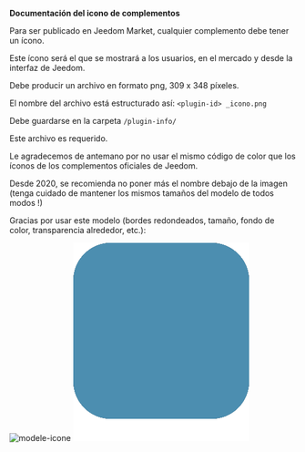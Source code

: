 **Documentación del icono de complementos**

Para ser publicado en Jeedom Market, cualquier complemento debe tener un ícono.

Este ícono será el que se mostrará a los usuarios, en el mercado y desde la interfaz de Jeedom.

Debe producir un archivo en formato png, 309 x 348 píxeles.

El nombre del archivo está estructurado así: `<plugin-id> _icono.png`

Debe guardarse en la carpeta `/plugin-info/`

Este archivo es requerido.

Le agradecemos de antemano por no usar el mismo código de color que los íconos de los complementos oficiales de Jeedom.

Desde 2020, se recomienda no poner más el nombre debajo de la imagen (tenga cuidado de mantener los mismos tamaños del modelo de todos modos !)

Gracias por usar este modelo (bordes redondeados, tamaño, fondo de color, transparencia alrededor, etc.):

![modele-icone](images/plugin-Jeedom-px.jpg)
![modele-icon](images/template_icon.png)

